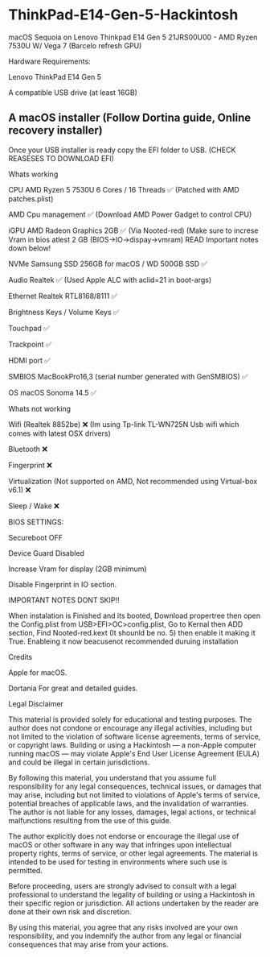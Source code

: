 # ThinkPad-E14-Gen-5-Hackintosh
macOS Sequoia on Lenovo Thinkpad E14 Gen 5 21JRS00U00 - AMD Ryzen 7530U W/ Vega 7 (Barcelo refresh GPU)



Hardware Requirements:

Lenovo ThinkPad E14 Gen 5

A compatible USB drive (at least 16GB)

## A macOS installer (Follow Dortina guide, Online recovery installer) <a id='[ss A macOS installer (Follow Dortina guide, Online recovery installer)](https://dortania.github.io/OpenCore-Install-Guide/installer-guide/windows-install.html#downloading-macos)'></a>

Once your USB installer is ready copy the EFI folder to USB. (CHECK REASESES TO DOWNLOAD EFI)

Whats working

CPU	AMD Ryzen 5 7530U 6 Cores / 16 Threads	✅ (Patched with AMD patches.plist)

AMD Cpu management ✅ (Download AMD Power Gadget to control CPU)

iGPU	AMD Radeon Graphics 2GB	✅ (Via Nooted-red) (Make sure to increse Vram in bios atlest 2 GB (BIOS->IO->dispay->vmram) READ Important notes down below!

NVMe	Samsung SSD 256GB for macOS / WD 500GB SSD	✅

Audio	Realtek	✅ (Used Apple ALC with aclid=21 in boot-args)

Ethernet	Realtek RTL8168/8111	✅

Brightness Keys / Volume Keys ✅

Touchpad ✅

Trackpoint ✅

HDMI port ✅ 

SMBIOS	MacBookPro16,3 (serial number generated with GenSMBIOS)	✅

OS	macOS Sonoma 14.5 ✅




Whats not working

Wifi (Realtek 8852be) ❌ (Im using Tp-link TL-WN725N Usb wifi which comes with latest OSX drivers)

Bluetooth ❌

Fingerprint ❌

Virtualization (Not supported on AMD, Not recommended using Virtual-box v6.1) ❌

Sleep / Wake ❌






BIOS SETTINGS:

Secureboot OFF

Device Guard Disabled

Increase Vram for display (2GB minimum)

Disable Fingerprint in IO section.





IMPORTANT NOTES DONT SKIP!!

When instalation is Finished and its booted, Download propertree then open the Config.plist from USB>EFI>OC>config.plist, Go to Kernal then ADD section, Find Nooted-red.kext (It shounld be no. 5) then enable it making it True. Enableing it now beacusenot recommended duruing installation







Credits

Apple for macOS.

Dortania For great and detailed guides.






Legal Disclaimer

This material is provided solely for educational and testing purposes. The author does not condone or encourage any illegal activities, including but not limited to the violation of software license agreements, terms of service, or copyright laws. Building or using a Hackintosh — a non-Apple computer running macOS — may violate Apple's End User License Agreement (EULA) and could be illegal in certain jurisdictions.

By following this material, you understand that you assume full responsibility for any legal consequences, technical issues, or damages that may arise, including but not limited to violations of Apple's terms of service, potential breaches of applicable laws, and the invalidation of warranties. The author is not liable for any losses, damages, legal actions, or technical malfunctions resulting from the use of this guide.

The author explicitly does not endorse or encourage the illegal use of macOS or other software in any way that infringes upon intellectual property rights, terms of service, or other legal agreements. The material is intended to be used for testing in environments where such use is permitted.

Before proceeding, users are strongly advised to consult with a legal professional to understand the legality of building or using a Hackintosh in their specific region or jurisdiction. All actions undertaken by the reader are done at their own risk and discretion.

By using this material, you agree that any risks involved are your own responsibility, and you indemnify the author from any legal or financial consequences that may arise from your actions.

